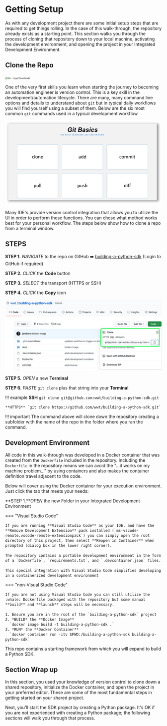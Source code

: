 # Getting Setup

As with any development project there are some initial setup steps that are required to get things rolling.  In the case of this walk-through, the repository already exists as a starting point.  This section walks you through the process of cloning that repository down to your local machine, activating the development environment, and opening the project in your Integrated Development Environment.	

## Clone the Repo

<img src="https://git-scm.com/images/logos/downloads/Git-Logo-1788C.png" alt="Git - Logo Downloads" style="zoom:50%;" />

One of the very first skills you learn when starting the journey to becoming an automation engineer is version control. This is a key skill in the development/automation lifecycle.  There are many, many command line options and details to understand about `git` but in typical daily workflows you will find yourself using a subset of them. Below are the six most common `git` commands used in a typical development workflow.

![git_basics_6_commands.png](_images/git_basics_6_commands.png)

Many IDE's provide version control integration that allows you to utilize the UI in order to perform these functions.  You can chose what method works best for your personal workflow.  The steps below show how to clone a repo from a terminal window.

## STEPS

**STEP 1.** *NAVIGATE* to the repo on GitHub :arrow_right: [building-a-python-sdk](https://github.com/wwt/building-a-python-sdk) (Login to GitHub if required)

**STEP 2.** *CLICK* the **Code** button 

**STEP 3.** *SELECT* the transport (HTTPS or SSH)

**STEP 4.** *CLICK* the **Copy** icon

![Git Download URL](_images/repo_code.png)

**STEP 5.** *OPEN* a new **Terminal**

**STEP 6.** *PASTE* `git clone` plus that string into your **Terminal**

!!! example
    **SSH** `git clone git@github.com:wwt/building-a-python-sdk.git`
    

    **HTTPS** `git clone https://github.com/wwt/building-a-python-sdk.git`

!!! important
    The command above will clone down the repository creating a subfolder with the name of the repo in the folder where you ran the command.

## Development Environment

All code in this walk-through was developed in a Docker container that was created from the `Dockerfile` included in the repository.  Including the `Dockerfile` in the repository means we can avoid the "...it works on my machine problem..." by using containers and also makes the container definition travel adjacent to the code. 

Below will cover using the Docker container for your execution environment.  Just click the tab that meets your needs:

**STEP 1.***OPEN* the new Folder in your Integrated Development Environment

=== "Visual Studio Code"

    If you are running **Visual Studio Code** as your IDE, and have the **Remove Development Extension** pack installed (`ms-vscode-remote.vscode-remote-extensionpack`) you can simply open the root directory of this project, then select **Reopen in Container** when prompted (dialog box in the lower right corner).
    
    The repository contains a portable development environment in the form of a `Dockerfile`, `requirements.txt`, and `.devcontainer.json` files.  
    
    This special integration with Visual Studio Code simplifies developing in a containerized development environment

=== "non-Visual Studio Code"

    If you are not using Visual Studio Code you can still utilize the :whale: Dockerfile packaged with the repository but some manual **build** and **launch** steps will be necessary.
    
    1. Ensure you are in the root of the `building-a-python-sdk` project
    2. *BUILD* the **Docker Image**
      `docker image build -t building-a-python-sdk .`
    3. *RUN* the **Docker Container**
      `docker container run -itv $PWD:/building-a-python-sdk building-a-python-sdk`

This repo contains a starting framework from which you will expand to build a Python SDK. 

## Section Wrap up

In this section, you used your knowledge of version control to clone down a shared repository, initialize the Docker container, and open the project in your preferred editor.  These are some of the most fundamental steps in getting started on your shared project.  

Next, you'll start the SDK project by creating a Python package.  It's OK if you are not experienced with creating a Python package; the following sections will walk you through that process.
